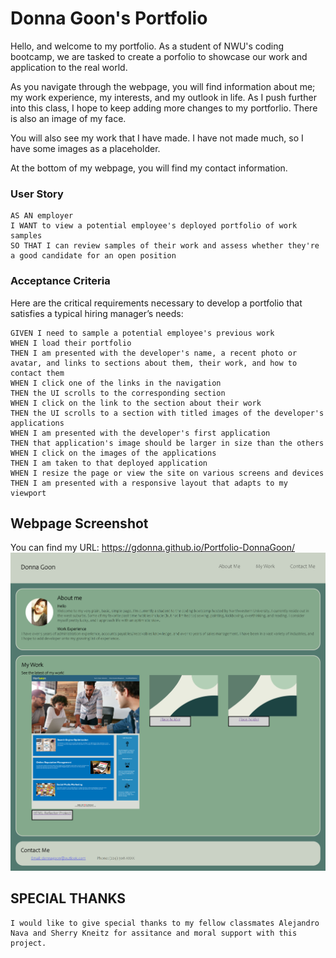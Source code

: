 # Donna Goon's Portfolio

Hello, and welcome to my portfolio. As a student of NWU's coding bootcamp, we are tasked to create a porfolio to showcase our work and application to the real world. 

As you navigate through the webpage, you will find information about me; my work experience, my interests, and my outlook in life. As I push further into this class, I hope to keep adding more changes to my portforlio. There is also an image of my face.

You will also see my work that I have made.
I have not made much, so I have some images as a placeholder.

At the bottom of my webpage, you will find my contact information. 

### User Story

```
AS AN employer
I WANT to view a potential employee's deployed portfolio of work samples
SO THAT I can review samples of their work and assess whether they're a good candidate for an open position
```


### Acceptance Criteria

Here are the critical requirements necessary to develop a portfolio that satisfies a typical hiring manager’s needs:

```
GIVEN I need to sample a potential employee's previous work
WHEN I load their portfolio
THEN I am presented with the developer's name, a recent photo or avatar, and links to sections about them, their work, and how to contact them
WHEN I click one of the links in the navigation
THEN the UI scrolls to the corresponding section
WHEN I click on the link to the section about their work
THEN the UI scrolls to a section with titled images of the developer's applications
WHEN I am presented with the developer's first application
THEN that application's image should be larger in size than the others
WHEN I click on the images of the applications
THEN I am taken to that deployed application
WHEN I resize the page or view the site on various screens and devices
THEN I am presented with a responsive layout that adapts to my viewport
```

## Webpage Screenshot
You can find my URL: https://gdonna.github.io/Portfolio-DonnaGoon/
![Screenshot of Donna Goon's Portfolio](./assets/Images/127.0.0.1_5500_index.html.png)

## SPECIAL THANKS
````
I would like to give special thanks to my fellow classmates Alejandro Nava and Sherry Kneitz for assitance and moral support with this project. 
````
